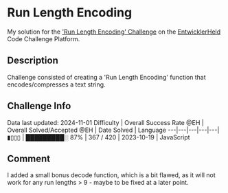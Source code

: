 # Run Length Encoding

My solution for the ['Run Length Encoding' Challenge](https://platform.entwicklerheld.de/challenge/run-length-encoding?technology=JavaScript) on the [EntwicklerHeld](https://platform.entwicklerheld.de/) Code Challenge Platform.

## Description
Challenge consisted of creating a 'Run Length Encoding' function that encodes/compresses a text string.

## Challenge Info
Data last updated: 2024-11-01
Difficulty | Overall Success Rate @EH | Overall Solved/Accepted @EH | Date Solved | Language
---|---|---|---|---|
▮▯▯▯ | █████████░ 87% | 367 / 420 | 2023-10-19 | JavaScript

## Comment
I added a small bonus decode function, which is a bit flawed, as it will not work for any run lengths > 9 - maybe to be fixed at a later point.